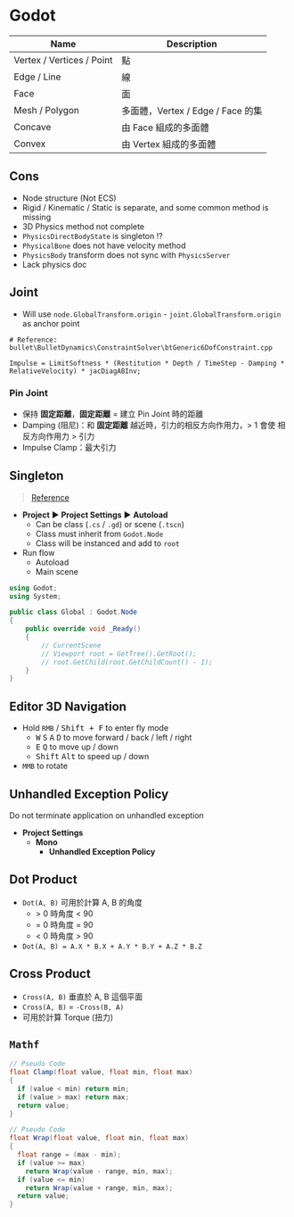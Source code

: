 # Godot

| Name | Description |
|-|-|
| Vertex / Vertices / Point | 點 |
| Edge / Line | 線 |
| Face | 面 |
| Mesh / Polygon | 多面體，Vertex / Edge / Face 的集 |
| Concave | 由 Face 組成的多面體 |
| Convex | 由 Vertex 組成的多面體 |

## Cons

- Node structure (Not ECS)
- Rigid / Kinematic / Static is separate, and some common method is missing
- 3D Physics method not complete
- `PhysicsDirectBodyState` is singleton !?
- `PhysicalBone` does not have velocity method
- `PhysicsBody` transform does not sync with `PhysicsServer`
- Lack physics doc

## Joint

- Will use `node.GlobalTransform.origin` - `joint.GlobalTransform.origin` as anchor point

```
# Reference: bullet\BulletDynamics\ConstraintSolver\btGeneric6DofConstraint.cpp

Impulse = LimitSoftness * (Restitution * Depth / TimeStep - Damping * RelativeVelocity) * jacDiagABInv;
```

### Pin Joint

- 保持 **固定距離**，**固定距離** = 建立 Pin Joint 時的距離
- Damping (阻尼)：和 **固定距離** 越近時，引力的相反方向作用力，> 1 會使 相反方向作用力 > 引力
- Impulse Clamp：最大引力

## Singleton

> [Reference](https://docs.godotengine.org/en/stable/getting_started/step_by_step/singletons_autoload.html)

- **Project** ▶ **Project Settings** ▶ **Autoload**
  - Can be class (`.cs` / `.gd`) or scene (`.tscn`)
  - Class must inherit from `Godot.Node`
  - Class will be instanced and add to `root`
- Run flow
  - Autoload
  - Main scene

```cs
using Godot;
using System;

public class Global : Godot.Node
{
    public override void _Ready()
    {
        // CurrentScene
        // Viewport root = GetTree().GetRoot();
        // root.GetChild(root.GetChildCount() - 1);
    }
}
```

## Editor 3D Navigation

- Hold `RMB` / <kbd>Shift + F</kbd> to enter fly mode
  - <kbd>W</kbd> <kbd>S</kbd> <kbd>A</kbd> <kbd>D</kbd> to move forward / back / left / right
  - <kbd>E</kbd> <kbd>Q</kbd> to move up / down
  - <kbd>Shift</kbd> <kbd>Alt</kbd> to speed up / down
- `MMB` to rotate

## Unhandled Exception Policy

Do not terminate application on unhandled exception

- **Project Settings**
  - **Mono**
    - **Unhandled Exception Policy**

## Dot Product

- `Dot(A, B)` 可用於計算 A, B 的角度
  - &gt; 0 時角度 &lt; 90
  - = 0 時角度 = 90
  - &lt; 0 時角度 &gt; 90
- `Dot(A, B) = A.X * B.X + A.Y * B.Y + A.Z * B.Z`

## Cross Product

- `Cross(A, B)` 垂直於 A, B 這個平面
- `Cross(A, B)` = `-Cross(B, A)`
- 可用於計算 Torque (扭力)

## `Mathf`

```cs
// Pseudo Code
float Clamp(float value, float min, float max)
{
  if (value < min) return min;
  if (value > max) return max;
  return value;
}
```

```cs
// Pseudo Code
float Wrap(float value, float min, float max)
{
  float range = (max - min);
  if (value >= max) 
    return Wrap(value - range, min, max);
  if (value <= min)
    return Wrap(value + range, min, max);
  return value;
}
```
